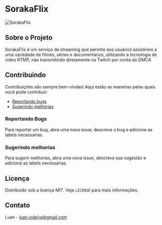 # SorakaFlix

![SorakaFlix](https://i.imgur.com/rK5zeVB.png)

## Sobre o Projeto

SorakaFlix é um serviço de streaming que permite aos usuários assistirem a uma variedade de filmes, séries e documentários, utilizando a tecnologia de video RTMP, não transmitindo diretamente na Twitch por conta do DMCA

## Contribuindo

Contribuições são sempre bem-vindas! Aqui estão as maneiras pelas quais você pode contribuir:

- [Reportando bugs](https://github.com/luansilvadb/stream-pedro/issues)
- [Sugerindo melhorias](https://github.com/luansilvadb/stream-pedro/issues)

### Reportando Bugs

Para reportar um bug, abra uma nova issue, descreva o bug e adicione as labels necessárias.

### Sugerindo melhorias

Para sugerir melhorias, abra uma nova issue, descreva sua sugestão e adicione as labels necessárias.

## Licença

Distribuído sob a licença MIT. Veja `LICENSE` para mais informações.

## Contato

Luan - luan.videira@gmail.com
